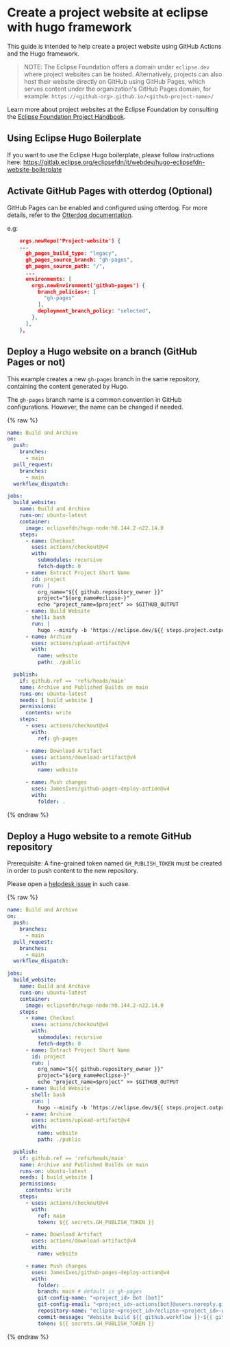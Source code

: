 # Create a project website at eclipse with hugo framework

This guide is intended to help create a project website using GitHub Actions and the Hugo framework.

> NOTE:
>  The Eclipse Foundation offers a domain under `eclipse.dev` where project websites can be hosted.
> Alternatively, projects can also host their website directly on GitHub using GitHub Pages, which serves content under the organization's GitHub Pages domain, for example: `https://<github-org>.github.io/<github-project-name>/`

Learn more about project websites at the Eclipse Foundation by consulting the [Eclipse Foundation Project Handbook](https://www.eclipse.org/projects/handbook/#resources-website).

## Using Eclipse Hugo Boilerplate

If you want to use the Eclipse Hugo boilerplate, please follow instructions here: https://gitlab.eclipse.org/eclipsefdn/it/webdev/hugo-eclipsefdn-website-boilerplate


## Activate GitHub Pages with otterdog (Optional)

GitHub Pages can be enabled and configured using otterdog. For more details, refer to the [Otterdog documentation](https://otterdog.readthedocs.io/en/latest/reference/organization/repository/).

e.g: 

```json
    orgs.newRepo('Project-website') {
    ...
      gh_pages_build_type: "legacy",
      gh_pages_source_branch: "gh-pages",
      gh_pages_source_path: "/",
      ...
      environments: [
        orgs.newEnvironment('github-pages') {
          branch_policies+: [
            "gh-pages"
          ],
          deployment_branch_policy: "selected",
        },
      ],
    },
```

## Deploy a Hugo website on a branch (GitHub Pages or not)

This example creates a new `gh-pages` branch in the same repository, containing the content generated by Hugo.

The `gh-pages` branch name is a common convention in GitHub configurations. However, the name can be changed if needed.

{% raw %}
```yaml
name: Build and Archive
on:
  push:
    branches:
      - main
  pull_request:
    branches:
      - main
  workflow_dispatch:

jobs:
  build_website:
    name: Build and Archive
    runs-on: ubuntu-latest
    container: 
      image: eclipsefdn/hugo-node:h0.144.2-n22.14.0
    steps:
      - name: Checkout
        uses: actions/checkout@v4
        with:
          submodules: recursive
          fetch-depth: 0
      - name: Extract Project Short Name
        id: project
        run: |
          org_name="${{ github.repository_owner }}"
          project="${org_name#eclipse-}"
          echo "project_name=$project" >> $GITHUB_OUTPUT
      - name: Build Website
        shell: bash
        run: |
          hugo --minify -b 'https://eclipse.dev/${{ steps.project.outputs.project_name }}/'
      - name: Archive
        uses: actions/upload-artifact@v4
        with:
          name: website
          path: ./public

  publish:
    if: github.ref == 'refs/heads/main'
    name: Archive and Published Builds on main
    runs-on: ubuntu-latest
    needs: [ build_website ]
    permissions:
      contents: write
    steps:
      - uses: actions/checkout@v4
        with:
          ref: gh-pages

      - name: Download Artifact
        uses: actions/download-artifact@v4
        with:
          name: website

      - name: Push changes
        uses: JamesIves/github-pages-deploy-action@v4
        with:
          folder: .

```
{% endraw %}


## Deploy a Hugo website to a remote GitHub repository

Prerequisite: A fine-grained token named `GH_PUBLISH_TOKEN` must be created in order to push content to the new repository.

Please open a [helpdesk issue](https://gitlab.eclipse.org/eclipsefdn/helpdesk/-/issues/new) in such case. 

{% raw %}
```yaml
name: Build and Archive
on:
  push:
    branches:
      - main
  pull_request:
    branches:
      - main
  workflow_dispatch:

jobs:
  build_website:
    name: Build and Archive
    runs-on: ubuntu-latest
    container: 
      image: eclipsefdn/hugo-node:h0.144.2-n22.14.0
    steps:
      - name: Checkout
        uses: actions/checkout@v4
        with:
          submodules: recursive
          fetch-depth: 0
      - name: Extract Project Short Name
        id: project
        run: |
          org_name="${{ github.repository_owner }}"
          project="${org_name#eclipse-}"
          echo "project_name=$project" >> $GITHUB_OUTPUT
      - name: Build Website
        shell: bash
        run: |
          hugo --minify -b 'https://eclipse.dev/${{ steps.project.outputs.project_name }}/'
      - name: Archive
        uses: actions/upload-artifact@v4
        with:
          name: website
          path: ./public

  publish:
    if: github.ref == 'refs/heads/main'
    name: Archive and Published Builds on main
    runs-on: ubuntu-latest
    needs: [ build_website ]
    permissions:
      contents: write
    steps:
      - uses: actions/checkout@v4
        with:
          ref: main
          token: ${{ secrets.GH_PUBLISH_TOKEN }}

      - name: Download Artifact
        uses: actions/download-artifact@v4
        with:
          name: website

      - name: Push changes
        uses: JamesIves/github-pages-deploy-action@v4
        with:
          folder: .
          branch: main # default is gh-pages
          git-config-name: "<project_id> Bot [bot]"
          git-config-email: "<project_id>-actions[bot]@users.noreply.github.com"
          repository-name: "eclipse-<project_id>/eclipse-<project_id>-website-published" # remote repository
          commit-message: "Website build ${{ github.workflow }}-${{ github.run_number }}"
          token: ${{ secrets.GH_PUBLISH_TOKEN }}

```
{% endraw %}